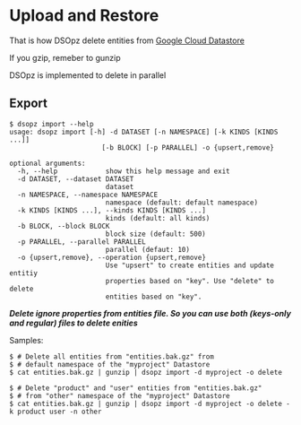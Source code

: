 # Upload and Restore

That is how DSOpz delete entities from [Google Cloud Datastore](https://cloud.google.com/datastore/)

If you gzip, remeber to gunzip

DSOpz is implemented to delete in parallel

## Export

```shell
$ dsopz import --help
usage: dsopz import [-h] -d DATASET [-n NAMESPACE] [-k KINDS [KINDS ...]]
                       [-b BLOCK] [-p PARALLEL] -o {upsert,remove}

optional arguments:
  -h, --help            show this help message and exit
  -d DATASET, --dataset DATASET
                        dataset
  -n NAMESPACE, --namespace NAMESPACE
                        namespace (default: default namespace)
  -k KINDS [KINDS ...], --kinds KINDS [KINDS ...]
                        kinds (default: all kinds)
  -b BLOCK, --block BLOCK
                        block size (default: 500)
  -p PARALLEL, --parallel PARALLEL
                        parallel (defaut: 10)
  -o {upsert,remove}, --operation {upsert,remove}
                        Use "upsert" to create entities and update entitiy
                        properties based on "key". Use "delete" to delete
                        entities based on "key".
```

***Delete ignore properties from entities file. 
So you can use both (keys-only and regular) files to delete enities***

Samples:

```shell
$ # Delete all entities from "entities.bak.gz" from 
$ # default namespace of the "myproject" Datastore
$ cat entities.bak.gz | gunzip | dsopz import -d myproject -o delete

$ # Delete "product" and "user" entities from "entities.bak.gz"
$ # from "other" namespace of the "myproject" Datastore  
$ cat entities.bak.gz | gunzip | dsopz import -d myproject -o delete -k product user -n other
```
